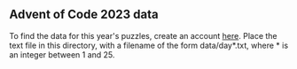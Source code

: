 ## Advent of Code 2023 data

To find the data for this year's puzzles, create an account [here](https://adventofcode.com/2023).
Place the text file in this directory, with a filename of the form data/day*.txt, where * is an integer between 1 and 25.